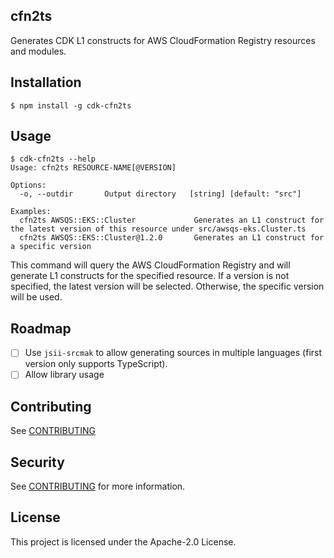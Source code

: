 ## cfn2ts

Generates CDK L1 constructs for AWS CloudFormation Registry resources and modules.

## Installation

```shell
$ npm install -g cdk-cfn2ts
```

## Usage

```shell
$ cdk-cfn2ts --help
Usage: cfn2ts RESOURCE-NAME[@VERSION]

Options:
  -o, --outdir       Output directory   [string] [default: "src"]

Examples:
  cfn2ts AWSQS::EKS::Cluster             Generates an L1 construct for the latest version of this resource under src/awsqs-eks.Cluster.ts
  cfn2ts AWSQS::EKS::Cluster@1.2.0       Generates an L1 construct for a specific version
```

This command will query the AWS CloudFormation Registry and will generate L1 constructs for the specified resource. If a version
is not specified, the latest version will be selected. Otherwise, the specific version will be used.

## Roadmap

- [ ] Use `jsii-srcmak` to allow generating sources in multiple languages (first version only supports TypeScript).
- [ ] Allow library usage

## Contributing

See [CONTRIBUTING](CONTRIBUTING.md)

## Security

See [CONTRIBUTING](CONTRIBUTING.md#security-issue-notifications) for more information.

## License

This project is licensed under the Apache-2.0 License.
